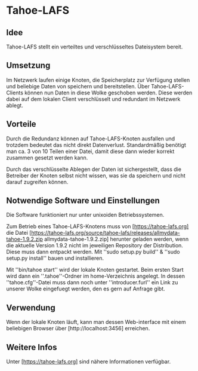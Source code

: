# Tahoe-LAFS

## Idee
Tahoe-LAFS stellt ein verteiltes und verschlüsseltes Dateisystem bereit.

## Umsetzung
Im Netzwerk laufen einige Knoten, die Speicherplatz zur Verfügung stellen und beliebige Daten von speichern und bereitstellen.
Über Tahoe-LAFS-Clients können nun Daten in diese Wolke geschoben werden. Diese werden dabei auf dem lokalen Client verschlüsselt und redundant im Netzwerk ablegt.

## Vorteile
Durch die Redundanz können auf Tahoe-LAFS-Knoten ausfallen und trotzdem bedeutet das nicht direkt Datenverlust. Standardmäßig benötigt man ca. 3 von 10 Teilen einer Datei, damit diese dann wieder korrekt zusammen gesetzt werden kann.

Durch das verschlüsselte Ablegen der Daten ist sichergestellt, dass die Betreiber der Knoten selbst nicht wissen, was sie da speichern und nicht darauf zugreifen können.

## Notwendige Software und Einstellungen
Die Software funktioniert nur unter unixoiden Betriebssystemen.

Zum Betrieb eines Tahoe-LAFS-Knotens muss von [https://tahoe-lafs.org] die Datei [https://tahoe-lafs.org/source/tahoe-lafs/releases/allmydata-tahoe-1.9.2.zip allmydata-tahoe-1.9.2.zip] herunter geladen werden, wenn die aktuelle Version 1.9.2 nicht im jeweiligen Repository der Distribution. Diese muss dann entpackt werden. Mit ''sudo setup.py build''  & ''sudo setup.py install'' bauen und installieren.

Mit ''bin/tahoe start'' wird der lokale Knoten gestartet. Beim ersten Start wird dann ein ''.tahoe''-Ordner im home-Verzeichnis angelegt. In dessen ''tahoe.cfg''-Datei muss dann noch unter ''introducer.furl'' ein Link zu unserer Wolke eingefuegt werden, den es gern auf Anfrage gibt.

## Verwendung
Wenn der lokale Knoten läuft, kann man dessen Web-interface mit einem beliebigen Browser über [http://localhost:3456] erreichen.

## Weitere Infos
Unter [https://tahoe-lafs.org] sind nähere Informationen verfügbar.
